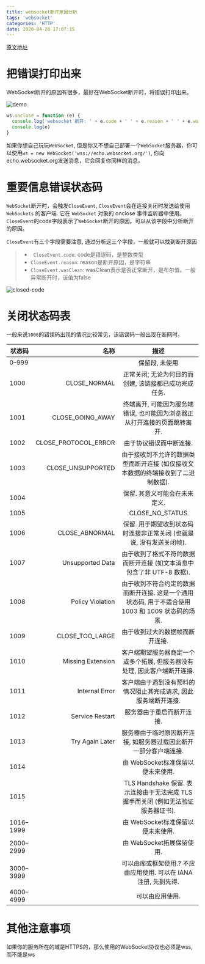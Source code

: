 ```yaml
---
title: websocket断开原因分析
tags: 'websocket'
categories: 'HTTP'
date: 2020-04-28 17:07:15
---
```

[原文地址](https://segmentfault.com/a/1190000014582485)
# 把错误打印出来

WebSocket断开的原因有很多，最好在WebSocket断开时，将错误打印出来。

![demo](https://segmentfault.com/img/remote/1460000014582490?w=812&h=408)

```js
ws.onclose = function (e) {
  console.log('websocket 断开: ' + e.code + ' ' + e.reason + ' ' + e.wasClean)
  console.log(e)
}
```

如果你想自己玩玩`WebSocket`, 但是你又不想自己部署一个`WebSocket`服务器，你可以使用`ws = new WebSocket('wss://echo.websocket.org/')`, 你向echo.websocket.org发送消息，它会回复你同样的消息。

# 重要信息错误状态码

`WebSocket`断开时，会触发`CloseEvent`, `CloseEvent`会在连接关闭时发送给使用 `WebSockets` 的客户端. 它在 `WebSocket` 对象的 onclose 事件监听器中使用。`CloseEvent`的code字段表示了`WebSocket`断开的原因。可以从该字段中分析断开的原因。

`CloseEvent`有三个字段需要注意, 通过分析这三个字段，一般就可以找到断开原因
> * ` CloseEvent.code`: code是错误码，是整数类型
> * `CloseEvent.reason`: reason是断开原因，是字符串
> * `CloseEvent.wasClean`: wasClean表示是否正常断开，是布尔值。一般异常断开时，该值为false

![closed-code](https://segmentfault.com/img/remote/1460000014074898?w=1768&h=732)

# 关闭状态码表

一般来说`1006`的错误码出现的情况比较常见，该错误码一般出现在断网时。

| 状态码        | 名称   | 描述  |
| --------   | -----:  | :----:  |
| 0–999 |  |   保留段, 未使用     |
| 1000 |  CLOSE_NORMAL   |  正常关闭; 无论为何目的而创建, 该链接都已成功完成任务.   |
| 1001 |  CLOSE_GOING_AWAY  |  终端离开, 可能因为服务端错误, 也可能因为浏览器正从打开连接的页面跳转离开.  |
| 1002 | CLOSE_PROTOCOL_ERROR | 由于协议错误而中断连接.|
| 1003 | CLOSE_UNSUPPORTED | 由于接收到不允许的数据类型而断开连接 (如仅接收文本数据的终端接收到了二进制数据).|
| 1004 | | 保留. 其意义可能会在未来定义. |
| 1005 | |CLOSE_NO_STATUS|
| 1006 | CLOSE_ABNORMAL | 保留. 用于期望收到状态码时连接非正常关闭 (也就是说, 没有发送关闭帧). |
|1007|	Unsupported Data|	由于收到了格式不符的数据而断开连接 (如文本消息中包含了非 UTF-8 数据).|
|1008|	Policy Violation|	由于收到不符合约定的数据而断开连接. 这是一个通用状态码, 用于不适合使用 1003 和 1009 状态码的场景.|
|1009|	CLOSE_TOO_LARGE|	由于收到过大的数据帧而断开连接.|
|1010|	Missing Extension|	客户端期望服务器商定一个或多个拓展, 但服务器没有处理, 因此客户端断开连接.|
|1011|	Internal Error|	客户端由于遇到没有预料的情况阻止其完成请求, 因此服务端断开连接.|
|1012|	Service Restart|	服务器由于重启而断开连接.|
|1013|	Try Again Later|	服务器由于临时原因断开连接, 如服务器过载因此断开一部分客户端连接.|
|1014|		|由 WebSocket标准保留以便未来使用.|
|1015|	|TLS Handshake	保留. 表示连接由于无法完成 TLS 握手而关闭 (例如无法验证服务器证书).|
|1016–1999|		|由 WebSocket标准保留以便未来使用.|
|2000–2999|		|由 WebSocket拓展保留使用.|
|3000–3999|		|可以由库或框架使用.? 不应由应用使用. 可以在 IANA 注册, 先到先得.|
|4000–4999|		|可以由应用使用.|

# 其他注意事项

如果你的服务所在的域是HTTPS的，那么使用的WebSocket协议也必须是wss, 而不能是ws

